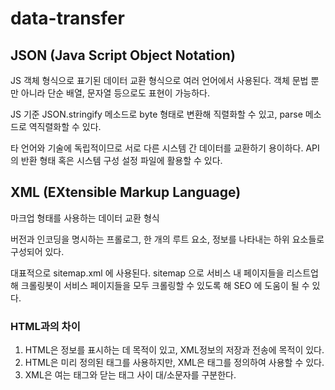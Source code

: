 # data-transfer

## JSON (Java Script Object Notation)

JS 객체 형식으로 표기된 데이터 교환 형식으로 여러 언어에서 사용된다. 객체 문법 뿐만 아니라 단순 배열, 문자열 등으로도 표현이 가능하다.

JS 기준 JSON.stringify 메소드로 byte 형태로 변환해 직렬화할 수 있고, parse 메소드로 역직렬화할 수 있다.

타 언어와 기술에 독립적이므로 서로 다른 시스템 간 데이터를 교환하기 용이하다. API의 반환 형태 혹은 시스템 구성 설정 파일에 활용할 수 있다.

## XML (EXtensible Markup Language)

마크업 형태를 사용하는 데이터 교환 형식

버전과 인코딩을 명시하는 프롤로그, 한 개의 루트 요소, 정보를 나타내는 하위 요소들로 구성되어 있다.

대표적으로 sitemap.xml 에 사용된다. sitemap 으로 서비스 내 페이지들을 리스트업해 크롤링봇이 서비스 페이지들을 모두 크롤링할 수 있도록 해 SEO 에 도움이 될 수 있다.

### HTML과의 차이

1. HTML은 정보를 표시하는 데 목적이 있고, XML정보의 저장과 전송에 목적이 있다.
2. HTML은 미리 정의된 태그를 사용하지만, XML은 태그를 정의하여 사용할 수 있다.
3. XML은 여는 태그와 닫는 태그 사이 대/소문자를 구분한다.
